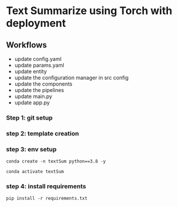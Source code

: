 # Text Summarize using Torch with deployment

## Workflows
- update config.yaml
- update  params.yaml
- update entity
- update the configuration manager in src config
- update the components
- update the pipelines
- update main.py
- update app.py


### Step 1: git setup
### step 2: template creation

### step 3: env setup
```
conda create -n textSum python==3.8 -y
```

```
conda activate textSum
```
### step 4: install requirements
```
pip install -r requirements.txt
```
